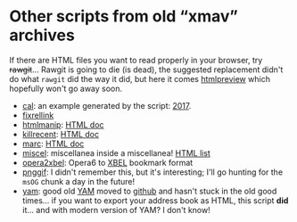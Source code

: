 Other scripts from old “xmav” archives
======================================

If there are HTML files you want to read properly in your browser, try
~~rawgit~~… Rawgit is going to die (is dead), the suggested
replacement didn't do what `rawgit` did the way it did, but here it
comes [htmlpreview](https://htmlpreview.github.io/) which hopefully
won't go away soon.

- [cal](cal/): an example generated by the script:
  [2017](https://htmlpreview.github.io/?https://github.com/shintakezou/miscellanea/blob/master/other_xmav/cal/2007.html).
- [fixrellink](fixrellink/)
- [htmlmanip](htmlmanip/):
  [HTML doc](https://htmlpreview.github.io/?https://github.com/shintakezou/miscellanea/blob/master/other_xmav/htmlmanip/index.html)
- [killrecent](killrecent/):
  [HTML doc](https://htmlpreview.github.io/?https://github.com/shintakezou/miscellanea/blob/master/other_xmav/killrecent/index.html)
- [marc](marc/): [HTML doc](https://htmlpreview.github.io/?https://github.com/shintakezou/miscellanea/blob/master/other_xmav/marc/index.html)
- [miscel](miscel/): miscellanea inside a miscellanea!
  [HTML list](https://htmlpreview.github.io/?https://github.com/shintakezou/miscellanea/blob/master/other_xmav/miscel/index.html)
- [opera2xbel](opera2xbel/): Opera6 to [XBEL](https://en.wikipedia.org/wiki/XBEL) bookmark format
- [pnggif](pnggif/): I didn't remember this, but it's interesting;
  I'll go hunting for the `msOG` chunk a day in the future!
- [yam](yam/): good old [YAM](https://yam.ch/) moved to
  [github](https://github.com/jens-maus/yam) and hasn't stuck in the
  old good times… if you want to export your address book as HTML,
  this script **did** it… and with modern version of YAM? I don't
  know!
